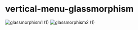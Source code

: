 # vertical-menu-glassmorphism
![glassmorphism1 (1)](https://user-images.githubusercontent.com/43383167/113152639-92524600-924b-11eb-93d2-cb598964c816.png)
![glassmorphism2 (1)](https://user-images.githubusercontent.com/43383167/113152786-b9107c80-924b-11eb-8ebe-8838b79beb03.png)
